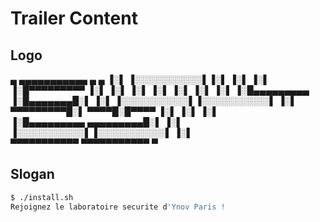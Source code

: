 # Trailer Content
## Logo
 ▄            ▄▄▄▄▄▄▄▄▄▄▄  ▄         ▄ 
▐░▌          ▐░░░░░░░░░░░▌▐░▌       ▐░▌
▐░▌          ▐░█▀▀▀▀▀▀▀▀▀ ▐░▌       ▐░▌
▐░▌          ▐░▌          ▐░▌       ▐░▌
▐░▌          ▐░█▄▄▄▄▄▄▄▄▄ ▐░█▄▄▄▄▄▄▄█░▌
▐░▌          ▐░░░░░░░░░░░▌▐░░░░░░░░░░░▌
▐░▌           ▀▀▀▀▀▀▀▀▀█░▌ ▀▀▀▀█░█▀▀▀▀ 
▐░▌                    ▐░▌     ▐░▌     
▐░█▄▄▄▄▄▄▄▄▄  ▄▄▄▄▄▄▄▄▄█░▌     ▐░▌     
▐░░░░░░░░░░░▌▐░░░░░░░░░░░▌     ▐░▌     
 ▀▀▀▀▀▀▀▀▀▀▀  ▀▀▀▀▀▀▀▀▀▀▀       ▀    

 ## Slogan
```bash
$ ./install.sh
Rejoignez le laboratoire securite d'Ynov Paris !
```